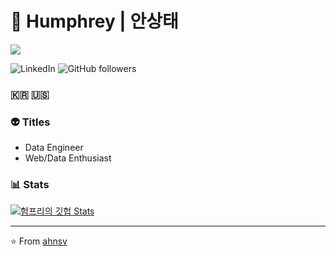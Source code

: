 # 🐻 Humphrey | 안상태
<div>
<img src="https://media.giphy.com/media/IThjAlJnD9WNO/giphy.gif"></img>
<div>

![LinkedIn](https://img.shields.io/static/v1?label=LinkedIn&logo=linkedin&message=visit&style=social&link=https%3A%2F%2Fwww.linkedin.com%2Fin%2Fhumphrey-ahn%2F)
![GitHub followers](https://img.shields.io/github/followers/ahnsv?style=social)

### 🇰🇷 🇺🇸

### 👽 Titles
- Data Engineer
- Web/Data Enthusiast

### 📊 Stats
[![험프리의 깃헙 Stats](https://github-readme-stats.vercel.app/api?username=ahnsv&count_private=true&show_icons=true&theme=synthwave)](https://github.com/anuraghazra/github-readme-stats)

----
⭐️ From [ahnsv](https://github.com/ahnsv)
